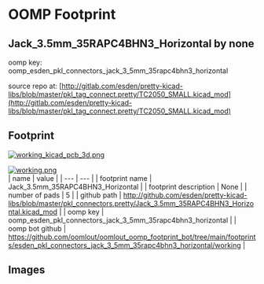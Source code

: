 # OOMP Footprint  
## Jack_3.5mm_35RAPC4BHN3_Horizontal  by none  
  
oomp key: oomp_esden_pkl_connectors_jack_3_5mm_35rapc4bhn3_horizontal  
  
source repo at: [http://gitlab.com/esden/pretty-kicad-libs/blob/master/pkl_tag_connect.pretty/TC2050_SMALL.kicad_mod](http://gitlab.com/esden/pretty-kicad-libs/blob/master/pkl_tag_connect.pretty/TC2050_SMALL.kicad_mod)  
## Footprint  
  
[![working_kicad_pcb_3d.png](working_kicad_pcb_3d_600.png)](working_kicad_pcb_3d.png)  
  
[![working.png](working_600.png)](working.png)  
| name | value | 
| --- | --- | 
| footprint name | Jack_3.5mm_35RAPC4BHN3_Horizontal | 
| footprint description | None | 
| number of pads | 5 | 
| github path | http://github.com/esden/pretty-kicad-libs/blob/master/pkl_connectors.pretty/Jack_3.5mm_35RAPC4BHN3_Horizontal.kicad_mod | 
| oomp key | oomp_esden_pkl_connectors_jack_3_5mm_35rapc4bhn3_horizontal | 
| oomp bot github | https://github.com/oomlout/oomlout_oomp_footprint_bot/tree/main/footprints/esden_pkl_connectors_jack_3_5mm_35rapc4bhn3_horizontal/working | 
## Images  
